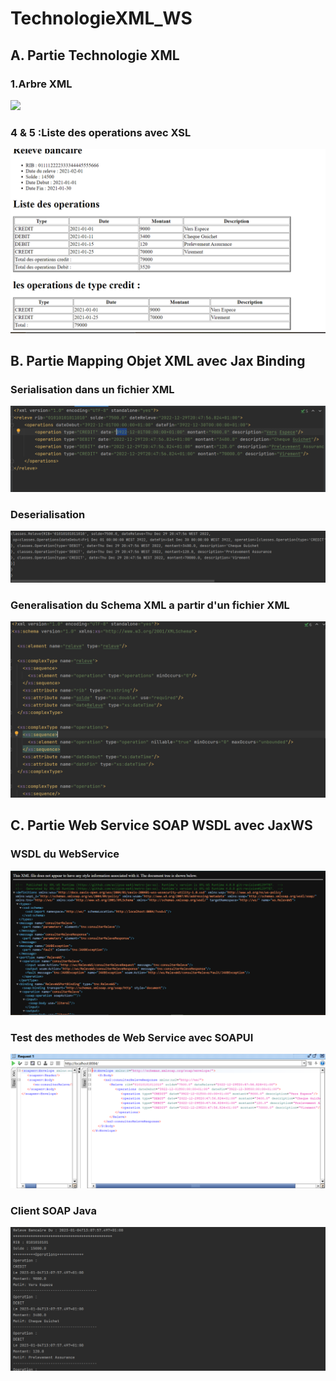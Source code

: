 # TechnologieXML_WS
<h2> A. Partie Technologie XML </h2>
<h3> 1.Arbre XML </h3>
<img src="captures/arbreXMLù.jpeg" />
<h3> 4 & 5 :Liste des operations avec XSL </h3>
<img src="captures/resultatXsl.PNG" />
<h2> B. Partie Mapping Objet XML avec Jax Binding </h2>
<h3> Serialisation dans un fichier XML </h3>
<img src="captures/serialisationXML.PNG" />
<h3> Deserialisation  </h3>
<img src="captures/deserialisation.PNG" />
<h3> Generalisation du Schema XML a partir d'un fichier XML </h3>
<img src="captures/schemaGenerer.PNG" />
<h2> C. Partie Web Service SOAP WSDL avec JaxWS </h2>
<h3> WSDL du WebService </h3>
<img src="captures/wsdl.PNG" />
<h3> Test des methodes de Web Service avec SOAPUI </h3>
<img src="captures/soaptest.PNG" />
<h3> Client SOAP Java </h3>
<img src="captures/clientJava.PNG" />
